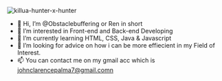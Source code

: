![killua-hunter-x-hunter](https://user-images.githubusercontent.com/114133634/206101621-897c77e2-769e-4bc6-b078-03a4ea2b1a4b.gif)


- 👋 Hi, I’m @Obstaclebuffering or Ren in short
- 👀 I’m interested in Front-end and Back-end Developing
- 🌱 I’m currently learning HTML, CSS, Java & Javascript 
- 💞️ I’m looking for advice on how i can be more effiecient in my Field of Interest.
- 📫 You can contact me on my gmail acc which is johnclarencepalma7@gmail.comn

<!---
Obstaclebuffering/Obstaclebuffering is a ✨ special ✨ repository because its `README.md` (this file) appears on your GitHub profile.
You can click the Preview link to take a look at your changes.
--->

